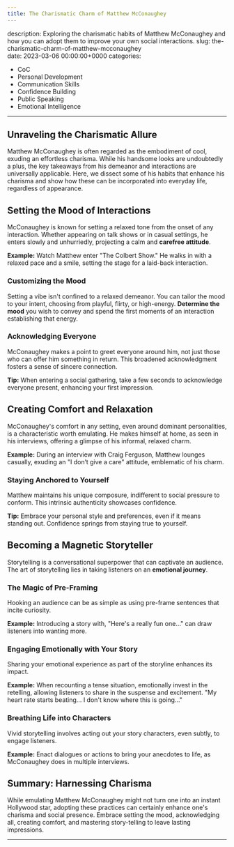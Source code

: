 ```yaml
---
title: The Charismatic Charm of Matthew McConaughey
---
```


description: Exploring the charismatic habits of Matthew McConaughey and how you can adopt them to improve your own social interactions.
slug: the-charismatic-charm-of-matthew-mcconaughey  
date: 2023-03-06 00:00:00+0000
categories:

- CoC
- Personal Development
- Communication Skills
- Confidence Building
- Public Speaking
- Emotional Intelligence

---

## Unraveling the Charismatic Allure

Matthew McConaughey is often regarded as the embodiment of cool, exuding an effortless charisma. While his handsome looks are undoubtedly a plus, the key takeaways from his demeanor and interactions are universally applicable. Here, we dissect some of his habits that enhance his charisma and show how these can be incorporated into everyday life, regardless of appearance.

## Setting the Mood of Interactions

McConaughey is known for setting a relaxed tone from the onset of any interaction. Whether appearing on talk shows or in casual settings, he enters slowly and unhurriedly, projecting a calm and **carefree attitude**.

**Example:** Watch Matthew enter "The Colbert Show." He walks in with a relaxed pace and a smile, setting the stage for a laid-back interaction.

### Customizing the Mood

Setting a vibe isn't confined to a relaxed demeanor. You can tailor the mood to your intent, choosing from playful, flirty, or high-energy. **Determine the mood** you wish to convey and spend the first moments of an interaction establishing that energy.

### Acknowledging Everyone

McConaughey makes a point to greet everyone around him, not just those who can offer him something in return. This broadened acknowledgment fosters a sense of sincere connection.

**Tip:** When entering a social gathering, take a few seconds to acknowledge everyone present, enhancing your first impression.

## Creating Comfort and Relaxation

McConaughey's comfort in any setting, even around dominant personalities, is a characteristic worth emulating. He makes himself at home, as seen in his interviews, offering a glimpse of his informal, relaxed charm.

**Example:** During an interview with Craig Ferguson, Matthew lounges casually, exuding an "I don’t give a care" attitude, emblematic of his charm.

### Staying Anchored to Yourself

Matthew maintains his unique composure, indifferent to social pressure to conform. This intrinsic authenticity showcases confidence.

**Tip:** Embrace your personal style and preferences, even if it means standing out. Confidence springs from staying true to yourself.

## Becoming a Magnetic Storyteller

Storytelling is a conversational superpower that can captivate an audience. The art of storytelling lies in taking listeners on an **emotional journey**.

### The Magic of Pre-Framing

Hooking an audience can be as simple as using pre-frame sentences that incite curiosity.

**Example:** Introducing a story with, "Here's a really fun one..." can draw listeners into wanting more.

### Engaging Emotionally with Your Story

Sharing your emotional experience as part of the storyline enhances its impact.

**Example:** When recounting a tense situation, emotionally invest in the retelling, allowing listeners to share in the suspense and excitement. "My heart rate starts beating... I don't know where this is going..."

### Breathing Life into Characters

Vivid storytelling involves acting out your story characters, even subtly, to engage listeners.

**Example:** Enact dialogues or actions to bring your anecdotes to life, as McConaughey does in multiple interviews.

## Summary: Harnessing Charisma

While emulating Matthew McConaughey might not turn one into an instant Hollywood star, adopting these practices can certainly enhance one's charisma and social presence. Embrace setting the mood, acknowledging all, creating comfort, and mastering story-telling to leave lasting impressions.

---
